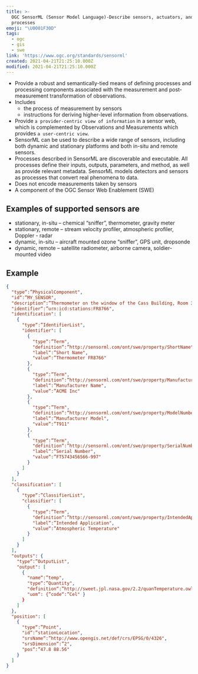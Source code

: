 ```yaml
---
title: >-
  OGC SensorML (Sensor Model Language)-Describe sensors, actuators, and
  processes
emoji: "\U0001F30D"
tags:
  - ogc
  - gis
  - swe
link: 'https://www.ogc.org/standards/sensorml'
created: 2021-04-21T21:25:10.000Z
modified: 2021-04-21T21:25:10.000Z
---
```


- Provide a robust and semantically-tied means of defining processes and processing components associated with the measurement and post-measurement transformation of observations.
- Includes
  - the process of measurement by sensors
  - instructions for deriving higher-level information from observations.
- Provide `a provider-centric view of information` in a sensor web, which is complemented by Observations and Measurements which provides `a user-centric view`.
- SensorML can be used to describe a wide range of sensors, including both dynamic and stationary platforms and both in-situ and remote sensors.
- Processes described in SensorML are discoverable and executable. All processes define their inputs, outputs, parameters, and method, as well as provide relevant metadata. SensorML models detectors and sensors as processes that convert real phenomena to data.
- Does not encode measurements taken by sensors
- A component of the OGC Sensor Web Enablement (SWE)

## Examples of supported sensors are

- stationary, in-situ – chemical “sniffer”, thermometer, gravity meter
- stationary, remote – stream velocity profiler, atmospheric profiler, Doppler - radar
- dynamic, in-situ – aircraft mounted ozone “sniffer”, GPS unit, dropsonde
- dynamic, remote – satellite radiometer, airborne camera, soldier-mounted video

## Example

```json
{
  "type“:”PhysicalComponent",
  "id“:”MY_SENSOR",
  "description“:”Thermometer on the window of the Cass Building, Room 315",
  "identifier“:”urn:icd:stations:FR8766",
  "identification": [
    {
      "type“:”IdentifierList",
      "identifier": [
        {
          "type“:”Term",
          "definition“:”http://sensorml.com/ont/swe/property/ShortName",
          "label“:”Short Name",
          "value“:”Thermometer FR8766"
        },
        {
          "type“:”Term",
          "definition“:”http://sensorml.com/ont/swe/property/Manufacturer",
          "label“:”Manufacturer Name",
          "value“:”ACME Inc"
        },
        {
          "type“:”Term",
          "definition“:”http://sensorml.com/ont/swe/property/ModelNumber",
          "label“:”Manufacturer Model",
          "value“:”T911"
        },
        {
          "type“:”Term",
          "definition“:”http://sensorml.com/ont/swe/property/SerialNumber",
          "label“:”Serial Number",
          "value“:”FT5743456566-997"
        }
      ]
    }
  ],
  "classification": [
    {
      "type“:”ClassifierList",
      "classifier": [
        {
          "type“:”Term",
          "definition“:”http://sensorml.com/ont/swe/property/IntendedApplication",
          "label“:”Intended Application",
          "value“:”Atmospheric Temperature"
        }
      ]
    }
  ],
  "outputs": {
    "type“:”OutputList",
    "output": [
      {
        "name“:”temp",
        "type“:”Quantity",
        "definition“:”http://sweet.jpl.nasa.gov/2.2/quanTemperature.owl#Temperature",
        "uom“: {”code“:”Cel" }
      }
    ]
  },
  "position": [
    {
      "type“:”Point",
      "id“:”stationLocation",
      "srsName“:”http://www.opengis.net/def/crs/EPSG/0/4326",
      "srsDimension“:”2",
      "pos“:”47.8 88.56"
    }
  ]
}
```
